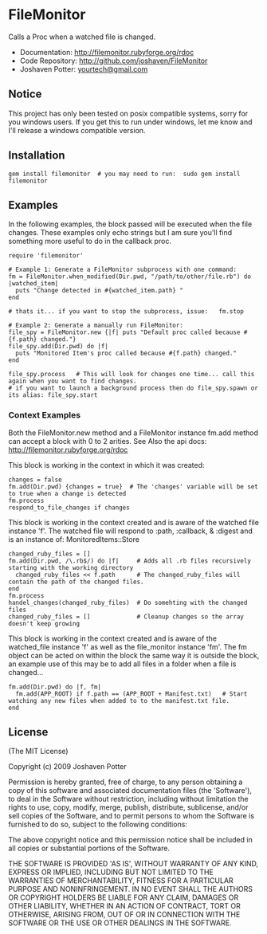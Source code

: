# FileMonitor
Calls a Proc when a watched file is changed.

* Documentation:   http://filemonitor.rubyforge.org/rdoc
* Code Repository: http://github.com/joshaven/FileMonitor
* Joshaven Potter: yourtech@gmail.com

## Notice
This project has only been tested on posix compatible systems, sorry for you windows users.  If you get this
to run under windows, let me know and I'll release a windows compatible version.

## Installation
    gem install filemonitor  # you may need to run:  sudo gem install filemonitor

## Examples
In the following examples, the block passed will be executed when the file changes.  These examples only 
echo strings but I am sure you'll find something more useful to do in the callback proc.

    require 'filemonitor'
    
    # Example 1: Generate a FileMonitor subprocess with one command:
    fm = FileMonitor.when_modified(Dir.pwd, "/path/to/other/file.rb") do |watched_item| 
      puts "Change detected in #{watched_item.path} "
    end
    
    # thats it... if you want to stop the subprocess, issue:   fm.stop
    
    # Example 2: Generate a manually run FileMonitor:
    file_spy = FileMonitor.new {|f| puts "Default proc called because #{f.path} changed."}
    file_spy.add(Dir.pwd) do |f|
      puts "Monitored Item's proc called because #{f.path} changed."
    end
    
    file_spy.process   # This will look for changes one time... call this again when you want to find changes.
    # if you want to launch a background process then do file_spy.spawn or its alias: file_spy.start

### Context Examples
Both the FileMonitor.new method and a FileMonitor instance fm.add method can accept a block with 0 to 2 arities.
See Also the api docs: <http://filemonitor.rubyforge.org/rdoc>

This block is working in the context in which it was created:

    changes = false
    fm.add(Dir.pwd) {changes = true}  # The 'changes' variable will be set to true when a change is detected
    fm.process
    respond_to_file_changes if changes
    
This block is working in the context created and is aware of the watched file instance 'f'.  The watched file will 
respond to :path, :callback, & :digest and is an instance of: MonitoredItems::Store

    changed_ruby_files = []
    fm.add(Dir.pwd, /\.rb$/) do |f|     # Adds all .rb files recursively starting with the working directory
      changed_ruby_files << f.path      # The changed_ruby_files will contain the path of the changed files. 
    end
    fm.process
    handel_changes(changed_ruby_files)  # Do somehting with the changed files
    changed_ruby_files = []             # Cleanup changes so the array doesn't keep growing
    
    
This block is working in the context created and is aware of the watched_file instance 'f' as well as the 
file_monitor instance 'fm'.  The fm object can be acted on within the block the same way it is outside the block, 
an example use of this may be to add all files in a folder when a file is changed...

    fm.add(Dir.pwd) do |f, fm| 
      fm.add(APP_ROOT) if f.path == (APP_ROOT + Manifest.txt)   # Start watching any new files when added to to the manifest.txt file.
    end

## License
(The MIT License)

Copyright (c) 2009 Joshaven Potter

Permission is hereby granted, free of charge, to any person obtaining
a copy of this software and associated documentation files (the
'Software'), to deal in the Software without restriction, including
without limitation the rights to use, copy, modify, merge, publish,
distribute, sublicense, and/or sell copies of the Software, and to
permit persons to whom the Software is furnished to do so, subject to
the following conditions:

The above copyright notice and this permission notice shall be
included in all copies or substantial portions of the Software.

THE SOFTWARE IS PROVIDED 'AS IS', WITHOUT WARRANTY OF ANY KIND,
EXPRESS OR IMPLIED, INCLUDING BUT NOT LIMITED TO THE WARRANTIES OF
MERCHANTABILITY, FITNESS FOR A PARTICULAR PURPOSE AND NONINFRINGEMENT.
IN NO EVENT SHALL THE AUTHORS OR COPYRIGHT HOLDERS BE LIABLE FOR ANY
CLAIM, DAMAGES OR OTHER LIABILITY, WHETHER IN AN ACTION OF CONTRACT,
TORT OR OTHERWISE, ARISING FROM, OUT OF OR IN CONNECTION WITH THE
SOFTWARE OR THE USE OR OTHER DEALINGS IN THE SOFTWARE.